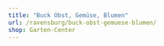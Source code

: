 ```yaml
---
title: "Buck Obst, Gemüse, Blumen"
url: /ravensburg/buck-obst-gemuese-blumen/
shop: Garten-Center
---
```

